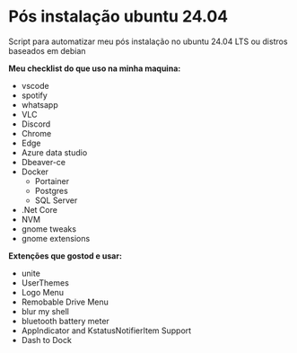 # Pós instalação ubuntu 24.04

Script para automatizar meu pós instalação no ubuntu 24.04 LTS ou distros baseados em debian

**Meu checklist do que uso na minha maquina:**
- vscode
- spotify
- whatsapp
- VLC
- Discord
- Chrome
- Edge
- Azure data studio
- Dbeaver-ce
- Docker
    - Portainer
    - Postgres
    - SQL Server
- .Net Core
- NVM
- gnome tweaks
- gnome extensions

**Extenções que gostod e usar:**
- unite
- UserThemes
- Logo Menu
- Remobable Drive Menu
- blur my shell
- bluetooth battery meter
- AppIndicator and KstatusNotifierItem Support
- Dash to Dock